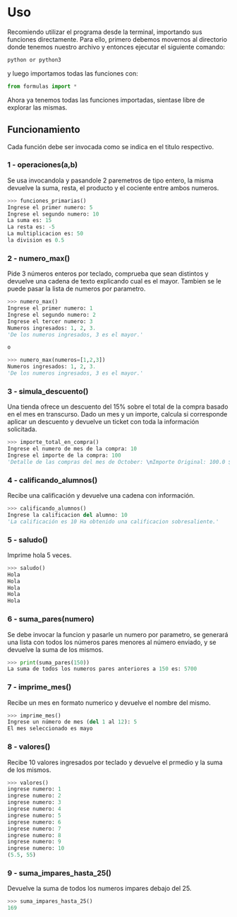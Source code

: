 # Uso
Recomiendo utilizar el programa desde la terminal, importando sus funciones directamente.
Para ello, primero debemos movernos al directorio donde tenemos nuestro archivo y entonces ejecutar el siguiente comando:
```bash
python or python3
```
y luego importamos todas las funciones con:
```python
from formulas import *
```
Ahora ya tenemos todas las funciones importadas, sientase libre de explorar las mismas.
## Funcionamiento
Cada función debe ser invocada como se indica en el titulo respectivo.
### 1 - operaciones(a,b)
Se usa invocandola y pasandole 2 paremetros de tipo entero, la misma devuelve la suma, resta, el producto y el cociente entre ambos numeros.
```python
>>> funciones_primarias()
Ingrese el primer numero: 5
Ingrese el segundo numero: 10
La suma es: 15 
La resta es: -5 
La multiplicacion es: 50 
la division es 0.5
```
### 2 - numero_max()
Pide 3 números enteros por teclado, comprueba que sean distintos y devuelve una cadena de texto explicando cual es el mayor. Tambien se le puede pasar la lista de numeros por parametro.
```python
>>> numero_max()
Ingrese el primer numero: 1
Ingrese el segundo numero: 2
Ingrese el tercer numero: 3
Numeros ingresados: 1, 2, 3.
'De los numeros ingresados, 3 es el mayor.'

o

>>> numero_max(numeros=[1,2,3])
Numeros ingresados: 1, 2, 3.
'De los numeros ingresados, 3 es el mayor.'
```
### 3 - simula_descuento()
Una tienda ofrece un descuento del 15% sobre el total de la compra basado en el mes en transcurso. Dado un mes y un importe, calcula si corresponde aplicar un descuento y devuelve un ticket con toda la información solicitada.
```python
>>> importe_total_en_compra()
Ingrese el numero de mes de la compra: 10
Ingrese el importe de la compra: 100
'Detalle de las compras del mes de October: \nImporte Original: 100.0 $ \nDescuento: -15.0 $ \nImporte Total: 85.0 $'
```
### 4 - calificando_alumnos()
Recibe una calificación y devuelve una cadena con información.
```python
>>> calificando_alumnos()
Ingrese la calificacion del alumno: 10
'La calificación es 10 Ha obtenido una calificacion sobresaliente.'
```
### 5 - saludo()
Imprime hola 5 veces.
```python
>>> saludo()
Hola
Hola
Hola
Hola
Hola
```
### 6 - suma_pares(numero)
Se debe invocar la funcion y pasarle un numero por parametro, se generará una lista con todos los números pares menores al número enviado, y se devuelve la suma de los mismos.
```python
>>> print(suma_pares(150))
La suma de todos los numeros pares anteriores a 150 es: 5700
```
### 7 - imprime_mes()
Recibe un mes en formato numerico y devuelve el nombre del mismo.
```python
>>> imprime_mes()
Ingrese un número de mes (del 1 al 12): 5
El mes seleccionado es mayo
```
### 8 - valores()
Recibe 10 valores ingresados por teclado y devuelve el prmedio y la suma de los mismos.
```python
>>> valores()
ingrese numero: 1
ingrese numero: 2
ingrese numero: 3
ingrese numero: 4
ingrese numero: 5
ingrese numero: 6
ingrese numero: 7
ingrese numero: 8
ingrese numero: 9
ingrese numero: 10
(5.5, 55)
```
### 9 - suma_impares_hasta_25()
Devuelve la suma de todos los numeros impares debajo del 25.
```python
>>> suma_impares_hasta_25()
169
```